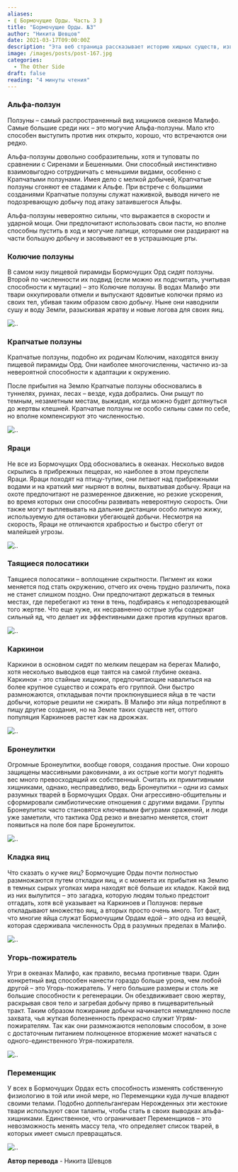 ```yaml
---
aliases: 
- ⟪ Бормочущие Орды. Часть 3 ⟫
title: "Бормочущие Орды. №3"
author: "Никита Шевцов"
date: 2021-03-17T09:00:00Z
description: "Эта веб страница рассказывает историю хищных существ, известных как Ползуны, самых распространенных океанических охотников из сеттинга «The Other Side». Самыми могучими среди них являются Альфа-Пользуны, умные и могучие хищники, использующие свою силу и хитрость, чтобы выжить в коварных глубинах. Узнайте об их охотничьих приемах и роли их меньших собратьев, крапчатых ползунов."
image: /images/posts/post-167.jpg
categories:
  - The Other Side
draft: false
reading: "4 минуты чтения"
---
```


### Альфа-ползун

Ползуны – самый распространенный вид хищников океанов Малифо. Самые большие среди них – это могучие Альфа-ползуны. Мало кто способен выступить против них открыто, хорошо, что встречаются они редко.

Альфа-ползуны довольно сообразительны, хотя и туповаты по сравнении с Сиренами и Бешенными. Они способный инстинктивно взаимовыгодно сотрудничать с меньшими видами, особенно с Крапчатыми ползунами. Имея дело с мелкой добычей, Крапчатые ползуны сгоняют ее стадами к Альфе. При встрече с большими созданиями Крапчатые ползуны служат наживкой, выводя ничего не подозревающую добычу под атаку затаившегося Альфы.

Альфа-ползуны невероятно сильны, что выражается в скорости и ударной мощи. Они предпочитают использовать свои пасти, но вполне способны пустить в ход и могучие лапищи, которыми они раздирают на части большую добычу и засовывают ее в устрашающие рты.

### Колючие ползуны

В самом низу пищевой пирамиды Бормочущих Орд сидят ползуны. Второй по численности их подвид (если можно их подсчитать, учитывая способности к мутации) – это Колючие ползуны. В водах Малифо эти твари оккупировали отмели и выпускают ядовитые колючки прямо из своих тел, убивая таким образом свою добычу. Ныне они наводнили сушу и воду Земли, разыскивая жратву и новые логова для своих яиц.

![..](/images/posts/post-167_img1.webp)


### Крапчатые ползуны

Крапчатые ползуны, подобно их родичам Колючим, находятся внизу пищевой пирамиды Орд. Они наиболее многочисленны, частично из-за невероятной способности к адаптации к окружению.

После прибытия на Землю Крапчатые ползуны обосновались в туннелях, руинах, лесах – везде, куда добрались. Они рыщут по темным, незаметным местам, выжидая, когда можно будет дотянуться до жертвы клешней. Крапчатые ползуны не особо сильны сами по себе, но вполне компенсируют это численностью.

![..](/images/posts/post-167_img2.webp)


### Яраци

Не все из Бормочущих Орд обосновались в океанах. Несколько видов скрылись в прибрежных пещерах, но наиболее в этом преуспели Яраци. Яраци походят на птицу-тупик, они летают над прибрежными водами и на краткий миг ныряют в волны, выхватывая добычу. Яраци на охоте предпочитают не размеренное движение, но резкие ускорения, во время которых они способны развивать невероятную скорость. Они также могут выплевывать на дальние дистанции особо липкую жижу, используемую для остановки убегающей добычи. Несмотря на скорость, Яраци не отличаются храбростью и быстро сбегут от малейшей угрозы.

![..](/images/posts/post-167_img3.webp)


### Таящиеся полосатики

Таящиеся полосатики – воплощение скрытности. Пигмент их кожи меняется под стать окружению, отчего их очень трудно различить, пока не станет слишком поздно. Они предпочитают держаться в темных местах, где перебегают из тени в тень, подбираясь к неподозревающей того жертве. Что еще хуже, их несравненно острые зубы содержат сильный яд, что делает их эффективными даже против крупных врагов.

![..](/images/posts/post-167_img4.webp)


### Каркинои

Каркинои в основном сидят по мелким пещерам на берегах Малифо, хотя несколько выводков еще таятся на самой глубине океана. Каркинои - это стайные хищники, предпочитающие навалиться на более крупное существо и сожрать его группой. Они быстро размножаются, откладывая почти проклюнувшиеся яйца в те части добычи, которые решили не сжирать. В Малифо эти яйца потребляют в пищу другие создания, но на Земле таких существ нет, оттого популяция Каркиноев растет как на дрожжах.

![..](/images/posts/post-167_img5.webp)


### Бронеулитки

Огромные Бронеулитки, вообще говоря, создания простые. Они хорошо защищены массивными раковинами, а их острые когти могут поднять вес много превосходящий их собственный. Считать их примитивными хищниками, однако, несправедливо, ведь Бронеулитки – одни из самых разумных тварей в Бормочущих Ордах. Они агрессивно-общительны и сформировали симбиотические отношения с другими видами. Группы Бронеулиток часто становятся ключевыми фигурами сражений, и люди уже заметили, что тактика Орд резко и внезапно меняется, стоит появиться на поле боя паре Бронеулиток.

![..](/images/posts/post-167_img6.webp)


### Кладка яиц

Что сказать о кучке яиц? Бормочущие Орды почти полностью размножаются путем откладки яиц, и с момента их прибытия на Землю в темных сырых уголках мира находят всё больше их кладок. Какой вид из них вылупится – это загадка, которую людям только предстоит отгадать, хотя всё указывает на Каркиноев и Ползунов: первые откладывают множество яиц, а вторых просто очень много. Тот факт, что многие яйца служат Бормочущим Ордам едой – это одна из вещей, которая сдерживала численность Орд в разумных пределах в Малифо.

![..](/images/posts/post-167_img7.webp)


### Угорь-пожиратель

Угри в океанах Малифо, как правило, весьма противные твари. Один конкретный вид способен нанести гораздо больше урона, чем любой другой – это Угорь-пожиратель. У него большие размеры и столь же большие способности к регенерации. Он обездвиживает свою жертву, раскрывая своя тело и загребая добычу пряво в пищеварительный тракт. Таким образом пожирание добычи начинается немедленно после захвата, чья жуткая болезненность прекрасно служит Угрям-пожирателям. Так как они размножаются неполовым способом, в зоне с достаточным питанием полноценное вторжение может начаться с одного-единственного Угря-пожирателя.

![..](/images/posts/post-167_img8.webp)


### Переменщик

У всех в Бормочущих Ордах есть способность изменять собственную физиологию в той или иной мере, но Переменщики куда лучше владеют своими телами. Подобно доппельгангерам Нерожденных эти жестокие твари используют свои таланты, чтобы стать в своих выводках альфа-хищниками. Единственное, что ограничивает Переменщиков – это невозможность менять массу тела, что определяет список тварей, в которых имеет смысл превращаться.

![..](/images/posts/post-167_img9.webp)



**Автор перевода** - Никита Шевцов

